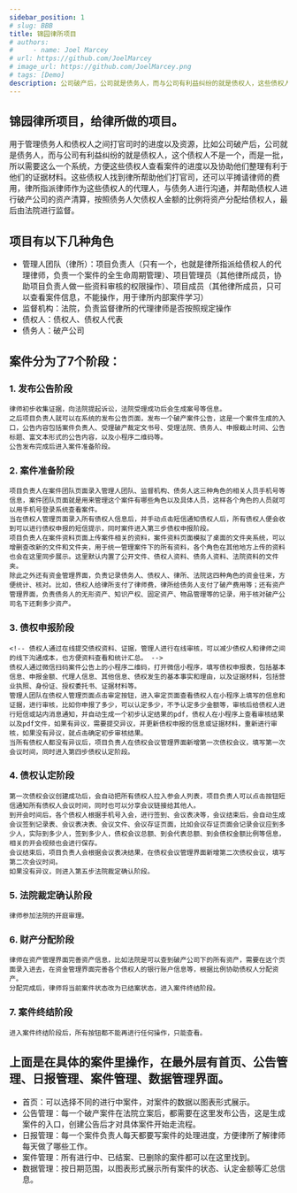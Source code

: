 ```yaml
---
sidebar_position: 1
# slug: BBB
title: 锦园律所项目
# authors:
#     - name: Joel Marcey
# url: https://github.com/JoelMarcey
# image_url: https://github.com/JoelMarcey.png
# tags: [Demo]
description: 公司破产后，公司就是债务人，而与公司有利益纠纷的就是债权人，这些债权人找到律所帮助他们打官司，平摊请律师的费用，律所指派律师作为这些债权人的代理人，与债务人进行沟通，并帮助债权人进行资产清算，将资产分配给债权人，最后由法院进行监督
---
```

## 锦园律所项目，给律所做的项目。  
用于管理债务人和债权人之间打官司时的进度以及资源，比如公司破产后，公司就是债务人，而与公司有利益纠纷的就是债权人，这个债权人不是一个，而是一批，所以需要这么一个系统，方便这些债权人查看案件的进度以及协助他们整理有利于他们的证据材料。这些债权人找到律所帮助他们打官司，还可以平摊请律师的费用，律所指派律师作为这些债权人的代理人，与债务人进行沟通，并帮助债权人进行破产公司的资产清算，按照债务人欠债权人金额的比例将资产分配给债权人，最后由法院进行监督。

## 项目有以下几种角色
* 管理人团队（律所）：项目负责人（只有一个，也就是律所指派给债权人的代理律师，负责一个案件的全生命周期管理）、项目管理员（其他律所成员，协助项目负责人做一些资料审核的权限操作）、项目成员（其他律所成员，只可以查看案件信息，不能操作，用于律所内部案件学习）
* 监督机构：法院，负责监督律所的代理律师是否按照规定操作
* 债权人：债权人、债权人代表
* 债务人：破产公司

## 案件分为了7个阶段：
### 1. 发布公告阶段
    律师初步收集证据，向法院提起诉讼，法院受理成功后会生成案号等信息。
    之后项目负责人就可以在系统的发布公告页面，发布一个破产案件公告，这是一个案件生成的入口，公告内容包括案件负责人、受理破产裁定文书号、受理法院、债务人、申报截止时间、公告标题、富文本形式的公告内容，以及小程序二维码等。
    公告发布完成后进入案件准备阶段。
    
### 2. 案件准备阶段
    项目负责人在案件团队页面录入管理人团队、监督机构、债务人这三种角色的相关人员手机号等信息，案件团队页面就是用来管理这个案件有哪些角色以及具体人员，这样各个角色的人员就可以用手机号登录系统查看案件。
    当在债权人管理页面录入所有债权人信息后，并手动点击短信通知债权人后，所有债权人便会收到可以进行债权申报的短信提示，同时案件进入第三步债权申报阶段。
    项目负责人在案件资料页面上传案件相关的资料，案件资料页面模拟了桌面的文件夹系统，可以增删查改新的文件和文件夹，用于统一管理案件下的所有资料，各个角色在其他地方上传的资料也会在这里同步展示。这里默认内置了公开文件、债权人资料、债务人资料、法院资料的文件夹。
    除此之外还有资金管理界面，负责记录债务人、债权人、律所、法院这四种角色的资金往来，方便统计、核对。比如，债权人给律所支付了律师费，律所给债务人支付了破产费用等；还有资产管理界面，负责债务人的无形资产、知识产权、固定资产、物品管理等的记录，用于核对破产公司名下还剩多少资产。

### 3. 债权申报阶段
    <!-- 债权人通过在线提交债权资料、证据，管理人进行在线审核，可以减少债权人和律师之间的线下沟通成本，也方便资料查看和统计汇总。 -->
    债权人通过微信扫码案件公告上的小程序二维码，打开微信小程序，填写债权申报表，包括基本信息、申报金额、代理人信息、其他信息、债权发生的基本事实和理由，以及证据材料，包括营业执照、身份证、授权委托书、证据材料等。
    管理人团队在债权人管理页面点击审定按钮，进入审定页面查看债权人在小程序上填写的信息和证据，进行审核，比如你申报了多少，可以认定多少，不予认定多少金额等，审核后给债权人进行短信或站内消息通知，并自动生成一个初步认定结果的pdf，债权人在小程序上查看审核结果以及pdf文件，如果有异议，需要提交异议，并更新债权申报的信息或证据材料，重新进行审核，如果没有异议，就点击确定初步审核结果。
    当所有债权人都没有异议后，项目负责人在债权会议管理界面新增第一次债权会议，填写第一次会议时间，同时进入第四步债权认定阶段。

### 4. 债权认定阶段
    第一次债权会议创建成功后，会自动把所有债权人拉入参会人列表，项目负责人可以点击按钮短信通知所有债权人会议时间，同时也可以分享会议链接给其他人。
    到开会时间后，各个债权人根据手机号入会，进行签到、会议表决等，会议结束后，会自动生成会议签到记录表、会议表决表、会议文件、会议存证页面，比如会议存证页面会记录会议应到多少人，实际到多少人，签到多少人，债权会议总额、到会代表总额、到会债权金额比例等信息，相关的开会视频也会进行保存。
    会议结束后，项目负责人会根据会议表决结果，在债权会议管理界面新增第二次债权会议，填写第二次会议时间。
    如果没有异议，则进入第五步法院裁定确认阶段。

### 5. 法院裁定确认阶段
    律师参加法院的开庭审理。
### 6. 财产分配阶段
    律师在资产管理界面完善资产信息，比如法院是可以查到破产公司下的所有资产，需要在这个页面录入进去，在资金管理界面完善各个债权人的银行账户信息等，根据比例协助债权人分配资产。
    分配完成后，律师将当前案件状态改为已结案状态，进入案件终结阶段。
### 7. 案件终结阶段
    进入案件终结阶段后，所有按钮都不能再进行任何操作，只能查看。

## 上面是在具体的案件里操作，在最外层有首页、公告管理、日报管理、案件管理、数据管理界面。
* 首页：可以选择不同的进行中案件，对案件的数据以图表形式展示。
* 公告管理：每一个破产案件在法院立案后，都需要在这里发布公告，这是生成案件的入口，创建公告后才对具体案件开始走流程。
* 日报管理：每一个案件负责人每天都要写案件的处理进度，方便律所了解律师每天做了哪些工作。
* 案件管理：所有进行中、已结案、已删除的案件都可以在这里找到。
* 数据管理：按日期范围，以图表形式展示所有案件的状态、认定金额等汇总信息。